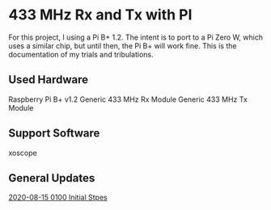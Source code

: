 # 433 MHz Rx and Tx with PI

For this project, I using a Pi B+ 1.2.  The intent is to port to a Pi Zero W, which uses a similar chip, but until then, the Pi B+ will work fine.  This is the documentation of my trials and tribulations.

## Used Hardware
Raspberry Pi B+ v1.2
Generic 433 MHz Rx Module
Generic 433 MHz Tx Module

## Support Software
xoscope

## General Updates

[2020-08-15 0100 Initial Stpes](./updates/202008150100/update.md)
